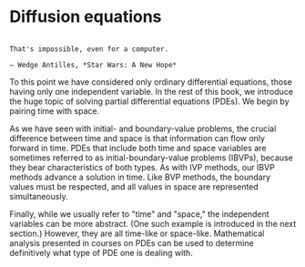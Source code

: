 # Diffusion equations

```{index} Wedge Antilles, A New Hope
```

```{epigraph}
That's impossible, even for a computer.

— Wedge Antilles, *Star Wars: A New Hope* 
```

To this point we have considered only ordinary differential equations, those having only one independent variable. In the rest of this book, we introduce the huge topic of solving partial differential equations (PDEs). We begin by pairing time with space.

As we have seen with initial- and boundary-value problems, the crucial difference between time and space is that information can flow only forward in time. PDEs that include both time and space variables are sometimes referred to as initial-boundary-value problems (IBVPs), because they bear characteristics of both types. As with IVP methods, our IBVP methods advance a solution in time. Like BVP methods, the boundary values must be respected, and all values in space are represented simultaneously.

Finally, while we usually refer to "time" and "space," the independent variables can be more abstract. (One such example is introduced in the next section.) However, they are all time-like or space-like. Mathematical analysis presented in courses on PDEs can be used to determine definitively what type of PDE one is dealing with.


